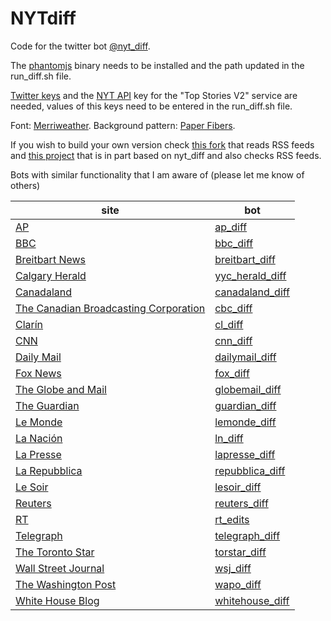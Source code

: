 # NYTdiff

Code for the twitter bot [@nyt_diff](https://twitter.com/nyt_diff).

The [phantomjs](http://phantomjs.org/) binary needs to be installed and the path updated in the run_diff.sh file.

[Twitter keys](https://dev.twitter.com/) and the [NYT API](http://developers.nytimes.com/) key for the "Top Stories V2" service are needed, values of this keys need to be entered in the run_diff.sh file.

Font: [Merriweather](https://fonts.google.com/specimen/Merriweather). Background pattern: [Paper Fibers](http://subtlepatterns.com/paper-fibers/).

If you wish to build your own version check [this fork](https://github.com/xuv/NYTdiff) that reads RSS feeds and [this project](https://github.com/docnow/diffengine) that is in part based on nyt_diff and also checks RSS feeds.

Bots with similar functionality that I am aware of (please let me know of others)


|site|bot|
|----|---|
|[AP]|[ap_diff]|
|[BBC]|[bbc_diff]|
|[Breitbart News]|[breitbart_diff]|
|[Calgary Herald]|[yyc_herald_diff]|
|[Canadaland]|[canadaland_diff]|
|[The Canadian Broadcasting Corporation]|[cbc_diff]|
|[Clarín]|[cl_diff]|
|[CNN]|[cnn_diff]|
|[Daily Mail]|[dailymail_diff]|
|[Fox News]|[fox_diff]|
|[The Globe and Mail]|[globemail_diff]|
|[The Guardian]|[guardian_diff]|
|[Le Monde]|[lemonde_diff]|
|[La Nación]|[ln_diff]|
|[La Presse]|[lapresse_diff]|
|[La Repubblica]|[repubblica_diff]|
|[Le Soir]|[lesoir_diff]|
|[Reuters]|[reuters_diff]|
|[RT]|[rt_edits]|
|[Telegraph]|[telegraph_diff]|
|[The Toronto Star]|[torstar_diff]|
|[Wall Street Journal]|[wsj_diff]|
|[The Washington Post]|[wapo_diff]|
|[White House Blog]|[whitehouse_diff]|


[wapo_diff]: https://twitter.com/wapo_diff
[The Washington Post]: https://www.washingtonpost.com

[breitbart_diff]: https://twitter.com/breitbart_diff
[Breitbart News]: https://www.breitbart.com

[guardian_diff]: https://twitter.com/guardian_diff
[The Guardian]: https://www.theguardian.com/

[torstar_diff]: https://twitter.com/torstar_diff
[The Toronto Star]: https://www.thestar.com/

[globemail_diff]: https://twitter.com/globemail_diff
[The Globe and Mail]: http://www.theglobeandmail.com/

[canadaland_diff]: https://twitter.com/canadaland_diff
[Canadaland]: http://www.canadalandshow.com/

[repubblica_diff]: https://twitter.com/repubblica_diff
[La Repubblica]: http://www.repubblica.it/

[yyc_herald_diff]: https://twitter.com/yyc_herald_diff
[Calgary Herald]: http://calgaryherald.com/

[cbc_diff]: https://twitter.com/cbc_diff
[The Canadian Broadcasting Corporation]: http://www.cbc.ca/

[lapresse_diff]: https://twitter.com/lapresse_diff
[La Presse]: http://www.lapresse.ca/

[bbc_diff]: https://twitter.com/bbc_diff
[BBC]: http://www.bbc.co.uk/

[rt_edits]: https://twitter.com/rt_edits
[RT]: http://rt.com

[fox_diff]: https://twitter.com/fox_diff
[Fox News]: http://www.foxnews.com/

[dailymail_diff]: https://twitter.com/dailymail_diff
[Daily Mail]: http://www.dailymail.co.uk/

[telegraph_diff]: https://twitter.com/telegraph_diff
[Telegraph]: http://www.telegraph.co.uk/

[cnn_diff]: https://twitter.com/cnn_diff
[CNN]: http://www.cnn.com/

[reuters_diff]: https://twitter.com/reuters_diff
[Reuters]: http://www.reuters.com/

[ap_diff]: https://twitter.com/ap_diff
[AP]: https://www.ap.org/

[whitehouse_diff]: https://twitter.com/whitehouse_diff
[White House Blog]: https://www.whitehouse.gov/blog

[wsj_diff]: https://twitter.com/wsj_diff
[Wall Street Journal]: http://www.wsj.com/

[Clarín]: http://clarin.com
[cl_diff]: https://twitter.com/cl_diff

[La Nación]: http://www.lanacion.com.ar
[ln_diff]: https://twitter.com/ln_diff

[Le Monde]: http://lemonde.fr 
[lemonde_diff]: https://twitter.com/lemonde_diff

[Le Soir]: http://lesoir.be
[lesoir_diff]: https://twitter.com/lesoir_diff
